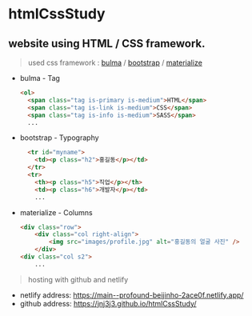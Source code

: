 # htmlCssStudy
## website using HTML / CSS framework.
> used css framework : [bulma](https://bulma.io/) / [bootstrap](https://getbootstrap.com/) / [materialize](https://materializecss.com/)

* bulma - Tag
  ```html
  <ol>
    <span class="tag is-primary is-medium">HTML</span>
    <span class="tag is-link is-medium">CSS</span>
    <span class="tag is-info is-medium">SASS</span>
    ...
  ```

* bootstrap - Typography
  ```html
    <tr id="myname">
      <td><p class="h2">홍길동</p></td>
    </tr>
    <tr>
      <th><p class="h5">직업</p></th>
      <td><p class="h6">개발자</p></td>
      ...
  ```

* materialize - Columns
  ```html
  <div class="row">
      <div class="col right-align">
          <img src="images/profile.jpg" alt="홍길동의 얼굴 사진" />
      </div>
  <div class="col s2">
      ...
  ```
  
> hosting with github and netlify
    <br/>
*    netlify address: https://main--profound-beijinho-2ace0f.netlify.app/
    <br/>
*    github address: https://jnj3j3.github.io/htmlCssStudy/
